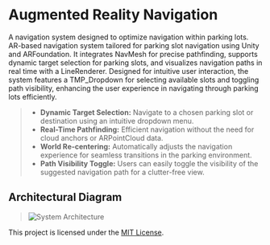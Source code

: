 # Augmented Reality Navigation

A navigation system designed to optimize navigation within parking lots. AR-based navigation system tailored for parking slot navigation using Unity and ARFoundation. It integrates NavMesh for precise pathfinding, supports dynamic target selection for parking slots, and visualizes navigation paths in real time with a LineRenderer. Designed for intuitive user interaction, the system features a TMP_Dropdown for selecting available slots and toggling path visibility, enhancing the user experience in navigating through parking lots efficiently.

>- **Dynamic Target Selection:** Navigate to a chosen parking slot or destination using an intuitive dropdown menu.
>- **Real-Time Pathfinding:** Efficient navigation without the need for cloud anchors or ARPointCloud data.
>- **World Re-centering:** Automatically adjusts the navigation experience for seamless transitions in the parking environment.
>- **Path Visibility Toggle:** Users can easily toggle the visibility of the suggested navigation path for a clutter-free view.

## Architectural Diagram
> ![System Architecture](https://github.com/user-attachments/assets/e11872aa-31b3-471f-b988-a6797c1c0f94)  

This project is licensed under the [MIT License](LICENSE).
